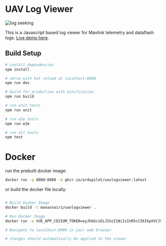 # UAV Log Viewer

![log seeking](preview.gif "Logo Title Text 1")

 This is a Javascript based log viewer for Mavlink telemetry and dataflash logs.
 [Live demo here](http://plot.ardupilot.org).

## Build Setup

``` bash
# install dependencies
npm install

# serve with hot reload at localhost:8080
npm run dev

# build for production with minification
npm run build

# run unit tests
npm run unit

# run e2e tests
npm run e2e

# run all tests
npm test
```

# Docker

run the prebuilt docker image:

``` bash
docker run -p 8080:8080 -d ghcr.io/ardupilot/uavlogviewer:latest

```

or build the docker file locally:

``` bash

# Build Docker Image
docker build -t manasnair1/uavlogviewer .

# Run Docker Image
docker run -e VUE_APP_CESIUM_TOKEN=eyJhbGciOiJIUzI1NiIsInR5cCI6IkpXVCJ9.eyJqdGkiOiI5OTc4ZmM2Zi1mMTAwLTRiMDgtOWFiMy1jMDZkNmIxMDYzMzciLCJpZCI6MzA4MDQzLCJpYXQiOjE3NDg3MDI4Nzh9.B471G6n68ywPyk8A-RO6-C1o7VzcW2L6ksrWpg3zGsc -it -p 8080:8080 -v ${PWD}:/usr/src/app manasnair1/uavlogviewer

# Navigate to localhost:8080 in your web browser

# changes should automatically be applied to the viewer

```
